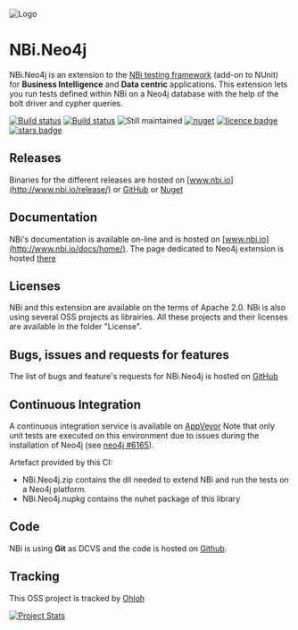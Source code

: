 ![Logo](https://github.com/Seddryck/nbi/raw/gh-pages/img/logo-2x.png)
# NBi.Neo4j #
NBi.Neo4j is an extension to the [NBi testing framework](http://www.nbi.io) (add-on to NUnit) for **Business Intelligence** and **Data centric** applications. This extension lets you run tests defined within NBi on a Neo4j database with the help of the bolt driver and cypher queries.

[![Build status](https://img.shields.io/badge/website-nbi.io-fe762d.svg)](http://www.nbi.io)
[![Build status](https://ci.appveyor.com/api/projects/status/5iog9f52ecwjkre6?svg=true)](https://ci.appveyor.com/project/Seddryck/nbi-Neo4j)
![Still maintained](https://img.shields.io/maintenance/yes/2018.svg)
[![nuget](https://img.shields.io/nuget/v/NBi.Neo4j.svg)](https://www.nuget.org/packages?q=nbi)
[![licence badge](https://img.shields.io/badge/License-Apache%202.0-yellow.svg)](https://github.com/Seddryck/NBi.Neo4j/blob/master/LICENSE)
[![stars badge](https://img.shields.io/github/stars/Seddryck/NBi.Neo4j.svg)](https://github.com/Seddryck/NBi.Neo4j/stargazers)

## Releases ##
Binaries for the different releases are hosted on [www.nbi.io](http://www.nbi.io/release/) or [GitHub](https://github.com/Seddryck/NBi/releases) or [Nuget](https://www.nuget.org/packages/NBi.Neo4j)

## Documentation ##
NBi's documentation is available on-line and is hosted on [www.nbi.io](http://www.nbi.io/docs/home/). The page dedicated to Neo4j extension is hosted [there](http://www.nbi.io/extensions/Neo4j/)

## Licenses ##
NBi and this extension are available on the terms of Apache 2.0. NBi is also using several OSS projects as librairies. All these projects and their licenses are available in the folder "License". 

## Bugs, issues and requests for features ##
The list of bugs and feature's requests for NBi.Neo4j is hosted on [GitHub](https://github.com/Seddryck/NBi.Neo4j/issues)

## Continuous Integration ##
A continuous integration service is available on [AppVeyor](https://ci.appveyor.com/project/Seddryck/nbi.neo4j)
Note that only unit tests are executed on this environment due to issues during the installation of Neo4j (see [neo4j #6165](https://github.com/neo4j/neo4j/issues/6165)).

Artefact provided by this CI:

- NBi.Neo4j.zip contains the dll needed to extend NBi and run the tests on a Neo4j platform.
- NBi.Neo4j.nupkg contains the nuhet package of this library

## Code ##
NBi is using **Git** as DCVS and the code is hosted on [Github](https://github.com/Seddryck/NBi.Neo4j). 

## Tracking ##
This OSS project is tracked by [Ohloh](http://www.ohloh.net/p/nbi-Neo4j)

[![Project Stats](https://www.ohloh.net/p/nbi-Neo4j/widgets/project_thin_badge.gif)](https://www.ohloh.net/p/nbi-Neo4j)